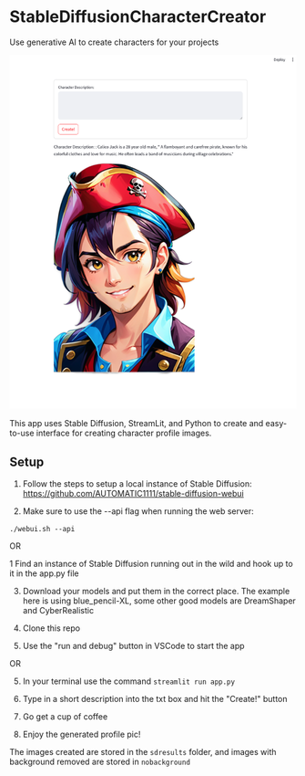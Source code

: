 # StableDiffusionCharacterCreator
Use generative AI to create characters for your projects

![Screenshot](./Screenshot.png)

This app uses Stable Diffusion, StreamLit, and Python to create and easy-to-use interface for creating character profile images.

## Setup

1. Follow the steps to setup a local instance of Stable Diffusion:
https://github.com/AUTOMATIC1111/stable-diffusion-webui

2. Make sure to use the --api flag when running the web server:
```
./webui.sh --api
```

OR 

1 Find an instance of Stable Diffusion running out in the wild and hook up to it in the app.py file

3. Download your models and put them in the correct place. The example here is using blue_pencil-XL, some other good models are DreamShaper and CyberRealistic

4. Clone this repo

5. Use the "run and debug" button in VSCode to start the app

OR 

5. In your terminal use the command `streamlit run app.py`

6. Type in a short description into the txt box and hit the "Create!" button

7. Go get a cup of coffee

8. Enjoy the generated profile pic! 

The images created are stored in the `sdresults` folder, and images with background removed are stored in `nobackground`